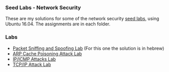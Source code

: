 ### Seed Labs - Network Security
These are my solutions for some of the network security [seed labs](https://seedsecuritylabs.org/), using Ubuntu 16.04.
The assignments are in each folder.

### Labs
-  [Packet Sniffing and Spoofing Lab](https://seedsecuritylabs.org/Labs_16.04/Networking/Sniffing_Spoofing/) (For this one the solution is in hebrew)
- [ARP Cache Poisoning Attack Lab](https://seedsecuritylabs.org/Labs_16.04/Networking/ARP_Attack/)
- [IP/ICMP Attacks Lab](https://seedsecuritylabs.org/Labs_16.04/Networking/IP_Attacks/)
- [TCP/IP Attack Lab](https://seedsecuritylabs.org/Labs_16.04/Networking/TCP_Attacks/)
